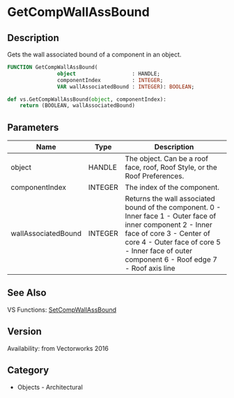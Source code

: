 # GetCompWallAssBound

## Description
Gets the wall associated bound of a component in an object.

```pascal
FUNCTION GetCompWallAssBound(
				object                  : HANDLE;
				componentIndex          : INTEGER;
				VAR wallAssociatedBound : INTEGER): BOOLEAN;
```

```python
def vs.GetCompWallAssBound(object, componentIndex):
    return (BOOLEAN, wallAssociatedBound)
```

## Parameters
|Name|Type|Description|
|---|---|---|
|object|HANDLE|The object. Can be a roof face, roof, Roof Style, or the Roof Preferences.|
|componentIndex|INTEGER|The index of the component.|
|wallAssociatedBound|INTEGER|Returns the wall associated bound of the component.  0 - Inner face 1 - Outer face of inner component 2 - Inner face of core 3 - Center of core 4 - Outer face of core 5 - Inner face of outer component 6 - Roof edge 7 - Roof axis line|

## See Also
VS Functions:
[SetCompWallAssBound](SetCompWallAssBound.md)

## Version
Availability: from Vectorworks 2016

## Category
* Objects - Architectural

